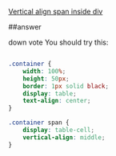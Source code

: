 [Vertical align span inside div ](http://stackoverflow.com/questions/21577730/vertical-align-span-inside-div)

##answer

down vote
You should try this:

```css

.container {
    width: 100%;
    height: 50px;
    border: 1px solid black;
    display: table;
    text-align: center;
}

.container span {
    display: table-cell;
    vertical-align: middle;
}

```